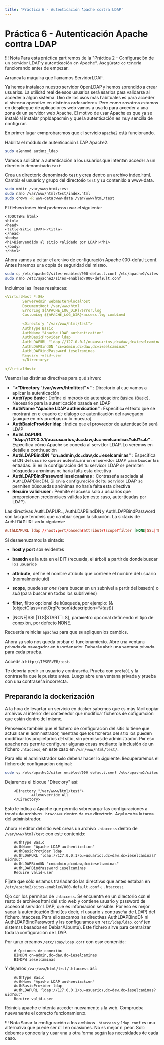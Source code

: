 ```yaml
---
title: 'Práctica 6 - Autenticación Apache contra LDAP'
---
```


# Práctica 6 - Autenticación Apache contra LDAP

!!! Nota
    Para esta práctica partiremos de la "Práctica 2 - Configuración de un servidor LDAP y autenticación en Apache". Asegúrate de tenerla funcionando antes de empezar.

Arranca la máquina que llamamos ServidorLDAP.

Ya hemos instalado nuestro servidor OpenLDAP y hemos aprendido a crear usuarios. La utilidad real de esos usuarios será usarlos para validarse al acceder a algún sistema. Uno de los usos más habituales es para acceder al sistema operativo en distintos ordenadores. Pero como nosotros estamos en despliegue de aplicaciones web vamos a usarlo para acceder a una zona de un servidor web Apache. El motivo de usar Apache es que ya se instaló al instalar phpldapadmin y que la autenticación es muy sencilla de configurar.

En primer lugar comprobaremos que el servicio `apache2` está funcionando.

Habilita el módulo de autenticación LDAP Apache2.

```sh
sudo a2enmod authnz_ldap
```

Vamos a solicitar la autenticación a los usuarios que intentan acceder a un directorio denominado `test`.

Crea un directorio denominado `test` y crea dentro un archivo index.html. Cambia el usuario y grupo del directorio `test` y su contenido a www-data.

```sh
sudo mkdir /var/www/html/test
sudo nano /var/www/html/test/index.html
sudo chown -R www-data:www-data /var/www/html/test 
```

El fichero index.html podemos usar el siguiente:

```
<!DOCTYPE html>
<html>
<head>
<title>Sitio LDAP!</title>
</head>
<body>
<h1>Bienvendido al sitio validado por LDAP!</h1>
</body>
</html>
```

Ahora vamos a editar el archivo de configuración Apache 000-default.conf. Antes haremos una copia de seguridad del mismo.

```sh
sudo cp /etc/apache2/sites-enabled/000-default.conf /etc/apache2/sites-enabled/000-default.conf.backup
sudo nano /etc/apache2/sites-enabled/000-default.conf
```
Incluímos las líneas resaltadas:

```yaml hl_lines="7-15"
<VirtualHost *:80>
        ServerAdmin webmaster@localhost
        DocumentRoot /var/www/html
        ErrorLog ${APACHE_LOG_DIR}/error.log
        CustomLog ${APACHE_LOG_DIR}/access.log combined

        <Directory "/var/www/html/test"> 
        AuthType Basic
        AuthName "Apache LDAP authentication"
        AuthBasicProvider ldap 
        AuthLDAPURL "ldap://127.0.0.1/ou=usuarios,dc=daw,dc=ieselcaminas?uid?sub" 
        AuthLDAPBindDN "cn=admin,dc=daw,dc=ieselcaminas"
        AuthLDAPBindPassword ieselcaminas
        Require valid-user
        </Directory>

</VirtualHost>
```

Veamos las distintas directivas para qué sirven:

* **"<"Directory "/var/www/html/test">"** : Directorio al que vamos a aplicar la autenticación
* **AuthType Basic** : Define el método de autenticación: Básica (Basic). Necesario para la autenticación basada en LDAP
* **AuthName "Apache LDAP authentication"** : Especifica el texto que se mostrará en el cuadro de diálogo de autenticación del navegador (aunque en mis pruebas no lo muestra)
* **AuthBasicProvider ldap** : Indica que el proveedor de autenticación será LDAP
* **AuthLDAPURL "ldap://127.0.0.1/ou=usuarios,dc=daw,dc=ieselcaminas?uid?sub"** : Especifica cómo Apache se conecta al servidor LDAP. Lo veremos en detalle a continuación
* **AuthLDAPBindDN "cn=admin,dc=daw,dc=ieselcaminas"** : Especifica el DN del usuario que se autenticará en el servidor LDAP para buscar las entradas. Si en la configuración del tu servidor LDAP se permiten búsquedas anónimas no haría falta esta directiva
* **AuthLDAPBindPassword ieselcaminas** : Contraseña asociada al AuthLDAPBindDN. Si en la configuración del tu servidor LDAP se permiten búsquedas anónimas no haría falta esta directiva
* **Require valid-user** : Permite el acceso solo a usuarios que proporcionen credenciales válidas (en este caso, autenticadas por LDAP).



Las directivas AuthLDAPURL, AuthLDAPBindDN y AuthLDAPBindPassword son las que tendréis que cambiar según la situación. La sintaxis de AuthLDAPURL es la siguiente:

```conf
AuthLDAPURL ldap://host:port/basedn?attribute?scope?filter [NONE|SSL|TLS|STARTTLS]
```
Si desmenuzamos la sintaxis:

* **host y port** son evidentes

* **basedn** es la ruta en el DIT (recuerda, el árbol) a partir de donde buscar los usuarios

* **attribute**, define el nombre atributo que contiene el nombre del usuario (normalmente uid)

* **scope**, puede ser *one* (para buscar en un subnivel a partir del basedn) o *sub* (para buscar en todos los subniveles)

* **filter**, filtro opcional de búsqueda, por ejemplo: (&(objectClass=inetOrgPerson)(description=*#*test*))

* [NONE|SSL|TLS|STARTTLS], parámetro opcional definiendo el tipo de conexión, por defecto NONE.

Recuerda reiniciar `apache2` para que se apliquen los cambios.

Ahora ya solo nos queda probar el funcionamiento. Abre una ventana privada de navegador en tu ordenador. Deberás abrir una ventana privada para cada prueba.

Accede a `http://IPSERVER/test`.

Te debería pedir un usuario y contraseña. Prueba con `profe01` y la contraseña que le pusiste antes. Luego abre una ventana privada y prueba con una contraseña incorrecta.

## Preparando la dockerización

A la hora de levantar un servicio en docker sabemos que es más fácil copiar archivos al interior del contenedor que modificar ficheros de cofiguración que están dentro del mismo. 

Pensemos también que el fichero de configuración del sitio lo tiene que actualizar el administrador, mientras que los ficheros del sitio los pueden modificar los propietarios del sitio, sin permisos de administrador. Por eso apache nos permite configurar algunas cosas mediante la inclusión de un fichero `.htaccess`, en este caso en `/var/www/html/test/`.

Para ello el administrador solo debería hacer lo siguiente. Recuperaremos el fichero de configuración original:

```sh
sudo cp /etc/apache2/sites-enabled/000-default.conf /etc/apache2/sites-enabled/000-default.conf.backup
```

Dejaremos el bloque "Directory" así:

        <Directory "/var/www/html/test">
                AllowOverride All
        </Directory>

Esto le indica a Apache que permita sobrecargar las configuraciones a través de archivos `.htaccess` dentro de ese directorio. Aquí acaba la tarea del administrador.

Ahora el editor del sitio web creas un archivo `.htaccess` dentro de `/var/www/html/test` con este contenido:

        AuthType Basic
        AuthName "Apache LDAP authentication"
        AuthBasicProvider ldap
        AuthLDAPURL "ldap://127.0.0.1/ou=usuarios,dc=daw,dc=ieselcaminas?uid?sub"
        AuthLDAPBindDN "cn=admin,dc=daw,dc=ieselcaminas"
        AuthLDAPBindPassword ieselcaminas
        Require valid-user

Fíjate que sólo estamos trasladando las directivas que antes estaban en `/etc/apache2/sites-enabled/000-default.conf` a `.htaccess`. 

Ojo con los permisos de `.htaccess`. Se encuentra en un directorio con el resto de archivos html del sitio web y contiene usuario y password de acceso al servidor LDAP, que es información sensible. Por eso es mejor sacar la autenticación Bind (es decir, el usuario y contraseña de LDAP) del fichero .htaccess. Para ello sacamos las directivas AuthLDAPBindDN ni AuthLDAPBindPassword y las configuramos en `/etc/ldap/ldap.conf` (en sistemas basados en Debian/Ubuntu). Este fichero sirve para centralizar toda la configuración de LDAP.

Por tanto creamos `/etc/ldap/ldap.conf` con este contenido:

        # Opciones de conexión
        BINDDN cn=admin,dc=daw,dc=ieselcaminas
        BINDPW ieselcaminas


Y dejamos `/var/www/html/test/.htaccess` así:

        AuthType Basic
        AuthName "Apache LDAP authentication"
        AuthBasicProvider ldap
        AuthLDAPURL "ldap://127.0.0.1/ou=usuarios,dc=daw,dc=ieselcaminas?uid?sub"
        Require valid-user

Reinicia apache e intenta acceder nuevamente a la web. Comprueba nuevamente el correcto funcionamiento.

!!! Nota
        Sacar la configuración a los archivos `.htaccess` y `ldap.conf` es una alternativa que puede ser útil en ocasiones. No es mejor ni peor. Solo debemos conocerla y usar una u otra forma según las necesidades de cada caso.
